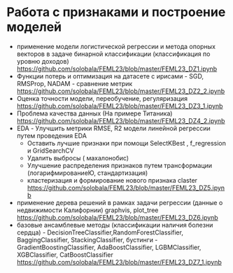# Работа с признаками и построение моделей
* применение модели логистической регрессии и метода опорных векторов в задаче бинарной классификации (классификация по уровню доходов)
  https://github.com/solobala/FEML23/blob/master/FEML23_DZ1.ipynb
* Функции потерь и оптимизация на датасете с ирисами - SGD, RMSProp, NADAM - сравнение метрик
  https://github.com/solobala/FEML23/blob/master/FEML23_DZ2_2.ipynb
* Оценка точности модели, переобучение, регуляризация
  https://github.com/solobala/FEML23/blob/master/FEML23_DZ3_1.ipynb
* Проблема качества данных (На примере Титаника)
  https://github.com/solobala/FEML23/blob/master/FEML23_DZ4_2.ipynb
* EDA - Улучшить метрики RMSE, R2 модели линейной регрессии путем проведения EDA
  * Оставить лучшие признаки при помощи SelectKBest , f_regression и GridSearchCV
  * Удалить выбросы ( махалонобис)
  * Улучшение распределения признаков путем трансформации (логарифмированиеЮ, стандартизация)
  *  кластеризация и формирование нового признака claster
  https://github.com/solobala/FEML23/blob/master/FEML23_DZ5.ipynb
* применение дерева решений в рамках задачи регрессии (данные о недвижимости Калифорнии) graphvis, plot_tree
    https://github.com/solobala/FEML23/blob/master/FEML23_DZ6.ipynb
* базовые ансамблевые методы (классификации наличия болезни сердца) -
DecisionTreeClassifier,RandomForestClassifier, BaggingClassifier, StackingClassifier,
бустинги - GradientBoostingClassifier, AdaBoostClassifier, LGBMClassifier, XGBClassifier, CatBoostClassifier
https://github.com/solobala/FEML23/blob/master/FEML23_DZ7_1.ipynb
  
